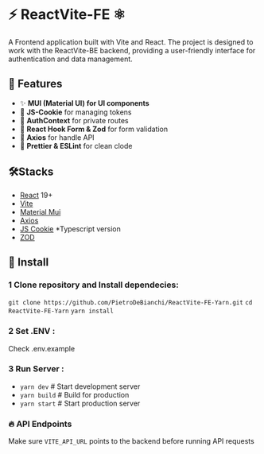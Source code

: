 # ⚡️ ReactVite-FE ⚛️

A Frontend application built with Vite and React.
The project is designed to work with the ReactVite-BE backend, providing a user-friendly interface for authentication and data management.

## 📌 Features

- ✨ **MUI (Material UI) for UI components** 
- 🍪 **JS-Cookie** for managing tokens
- 🔐  **AuthContext** for private routes
- 🔏  **React Hook Form & Zod** for form validation
- 📡 **Axios** for handle API
- 🎨 **Prettier & ESLint** for clean clode

## 🛠️Stacks

- [React](https://react.dev/) 19+
- [Vite](https://vite.dev/)
- [Material Mui](https://mui.com/)
- [Axios](https://axios-http.com/)
- [JS Cookie](https://www.npmjs.com/package/js-cookie) *Typescript version
- [ZOD](https://zod.dev/) 

## 🔌 Install

### 1 Clone repository and Install dependecies:

`git clone https://github.com/PietroDeBianchi/ReactVite-FE-Yarn.git`
`cd ReactVite-FE-Yarn`
`yarn install`

### 2 Set .ENV :

Check .env.example

### 3 Run Server :

- `yarn dev` # Start development server
- `yarn build` # Build for production
- `yarn start` # Start production server


### 🔥 API Endpoints 
Make sure `VITE_API_URL` points to the backend before running API requests
